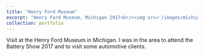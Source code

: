 ```yaml
---
title: "Henry Ford Museum"
excerpt: "Henry Ford Museum, Michigan 2017<br/><img src='/images/michigan2017.jpg'>"
collection: portfolio
---
```


Visit at the Henry Ford Museum in Michigan. I was in the area to attend the Battery Show 2017 and to visit some automotive clients.